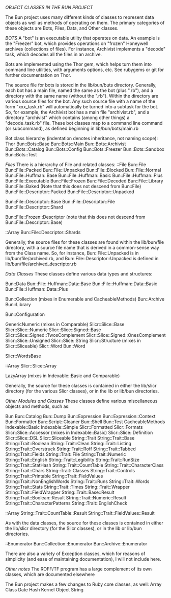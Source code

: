 _OBJECT CLASSES IN THE BUN PROJECT_

The Bun project uses many different kinds of classes to represent data objects as well as methods of 
operating on them. The primary categories of these objects are Bots, Files, Data, and Other classes.

_BOTS_
A "bot" is an executable utility that operates on data. An example is the "Freezer" bot, which provides 
operations on "frozen" Honeywell archives (collections of files). For instance, Archivist implements a 
"decode" task, which decodes all the files in an archive.

Bots are implemented using the Thor gem, which helps turn them into command line utilities, with arguments
options, etc. See rubygems or git for further documentation on Thor.

The source file for bots is stored in the lib/bun/buts directory. Generally, each bot has a main file, named 
the same as the bot (plus ".rb"), and a directory with the same name (without the ".rb").
Within the directory are various source files for the bot. Any such source file with a name of the form 
"xxx_task.rb" will automatically be turned into a subtask for the bot. So, for example, the Archivist bot has a 
main file "archivist.rb", and a directory "archivist" which contains (among other things) a "decode_task.rb" file. 
These bot classes map to a command line command (or subcommand), as defined beginning in lib/bun/bots/main.rb

Bot class hierarchy (indentation denotes inheritance, not naming scope):
Thor
    Bun::Bots::Base
        Bun::Bots::Main
        Bun::Bots::Archivist
        Bun::Bots::Catalog
        Bun::Bots::Config
        Bun::Bots::Freezer
        Bun::Bots::Sandbox
        Bun::Bots::Test

_Files_
There is a hierarchy of File and related classes:
::File
    Bun::File
        Bun::File::Packed
        Bun::File::Unpacked
            Bun::File::Blocked
                Bun::File::Normal
                Bun::File::Huffman::Base
                    Bun::File::Huffman::Basic
                    Bun::File::Huffman::Plus
            Bun::File::Executable
            Bun::File::Frozen
        Bun::File::Decoded
        Bun::File::Library
    Bun::File::Baked (Note that this does not descend from Bun::File)
    Bun::File::Descriptor::Packed
    Bun::File::Descriptor::Unpacked
        
Bun::File::Descriptor::Base
    Bun::File::Descriptor::File
    Bun::File::Descriptor::Shard
        
Bun::File::Frozen::Descriptor (note that this does not descend from Bun::File::Descriptor::Base)

::Array
    Bun::File::Descriptor::Shards

Generally, the source files for these classes are found within the lib/bun/file directory, with a source file
name that is derived in a common-sense way from the Class name. So, for instance, Bun::File::Unpacked is in
lib/bun/file/archived.rb, and Bun::File::Descriptor::Unpacked is defined in lib/bun/file/archived_descriptor.rb

_Data Classes_
These classes define various data types and structures:

Bun::Data
    Bun::File::Huffman::Data::Base
        Bun::File::Huffman::Data::Basic
        Bun::File::Huffman::Data::Plus

Bun::Collection (mixes in Enumerable and CacheableMethods)
    Bun::Archive
    Bun::Library

Bun::Configuration

GenericNumeric (mixes in Comparable)
    Slicr::Slice::Base
        Slicr::Slice::Numeric
            Slicr::Slice::Signed::Base
                Slicr::Slice::Signed::TwosComplement
                Slicr::Slice::Signed::OnesComplement
        Slicr::Slice::Unsigned
        Slicr::Slice::String
    Slicr::Structure (mixes in Slicr::Sliceable)
        Slicr::Word
            Bun::Word
            
Slicr::WordsBase
        
::Array
    Slicr::Slice::Array
    
LazyArray (mixes in Indexable::Basic and Comparable)

Generally, the source for these classes is contained in either the lib/slicr directory (for the various Slicr classes),
or in the lib or lib/bun directories.

_Other Modules and Classes_
These classes define various miscellaneous objects and methods, such as:

Bun
Bun::Catalog
Bun::Dump
Bun::Expression
Bun::Expression::Context
Bun::Formatter
Bun::Script::Cleaner
Bun::Shell
Bun::Test
CacheableMethods
Indexable::Basic
Indexable::Simple
Slicr::Formatted
Slicr::Formats
Slicr::Slice::Accessor (mixes in Indexable::Basic)
Slicr::Slice::Definition
Slicr::Slice::DSL
Slicr::Sliceable
String::Trait
String::Trait::Base
    String::Trait::Boolean
        String::Trait::Clean
        String::Trait::Listing
        String::Trait::Overstruck
        String::Trait::Roff
        String::Trait::Tabbed
    String::Trait::Fields
    String::Trait::File
    String::Trait::Numeric
        String::Trait::English
        String::Trait::Legibility
        String::Trait::RunSize
    String::Trait::StatHash
        String::Trait::CountTable
            String::Trait::CharacterClass
                String::Trait::Chars
                String::Trait::Classes
                String::Trait::Controls
                String::Trait::Printable
        String::Trait::FieldValues
        String::Trait::NonEnglishWords
        String::Trait::Runs
            String::Trait::Words
        String::Trait::Stats
        String::Trait::Times
    String::Trait::Wrapper
        String::Trait::FieldWrapper
String::Trait::Base::Result
    String::Trait::Boolean::Result
    String::Trait::Numeric::Result
String::Trait::CharacterPatterns
String::Trait::EnglishCheck

::Array
    String::Trait::CountTable::Result
    String::Trait::FieldValues::Result

As with the data classes, the source for these classes is contained in either the lib/slicr directory (for the 
Slicr classes), or in the lib or lib/bun directories.

::Enumerator
    Bun::Collection::Enumerator
        Bun::Archive::Enumerator

There are also a variety of Exception classes, which for reasons of simplicity (and ease of maintaining 
documentation), I will not include here.

_Other notes_
The ROFF/TF program has a large complement of its own classes, which are documented elsewhere

The Bun project makes a few changes to Ruby core classes, as well:
Array
Class
Date
Hash
Kernel
Object
String
